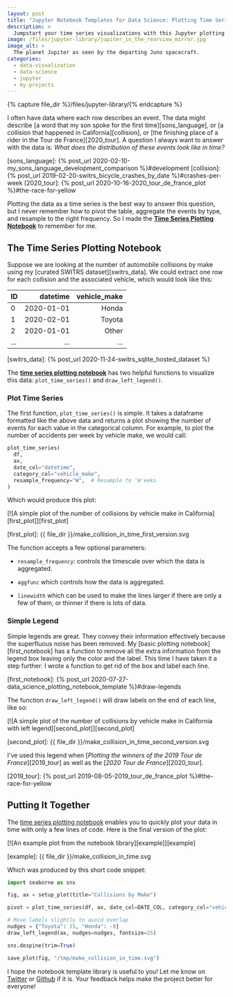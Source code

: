 ```yaml
---
layout: post
title: "Jupyter Notebook Templates for Data Science: Plotting Time Series"
description: >
  Jumpstart your time series visualizations with this Jupyter plotting notebook!
image: /files/jupyter-library/jupiter_in_the_rearview_mirror.jpg
image_alt: >
  The planet Jupiter as seen by the departing Juno spacecraft.
categories: 
  - data-visualization
  - data-science
  - jupyter
  - my-projects
---
```


{% capture file_dir %}/files/jupyter-library/{% endcapture %}

I often have data where each row describes an event. The data might describe
[a word that my son spoke for the first time][sons_language], or [a collision
that happened in California][collision], or [the finishing place of a rider in
the Tour de France][2020_tour]. A question I always want to answer with the
data is: _What does the distribution of these events look like in time?_

[sons_language]: {% post_url 2020-02-10-my_sons_language_development_comparison %}#development
[collision]: {% post_url 2019-02-20-switrs_bicycle_crashes_by_date %}#crashes-per-week
[2020_tour]: {% post_url 2020-10-16-2020_tour_de_france_plot %}#the-race-for-yellow

Plotting the data as a time series is the best way to answer this question,
but I never remember how to pivot the table, aggregate the events by type, and
resample to the right frequency. So I made the [**Time Series Plotting
Notebook**][plotting_nb] to remember for me.

[plotting_nb]: https://github.com/agude/Jupyter-Notebook-Template-Library/blob/master/notebooks/basic-time-series-plotting-template.ipynb

## The Time Series Plotting Notebook

Suppose we are looking at the number of automobile collisions by make using my
[curated SWITRS dataset][switrs_data]. We could extract one row for each
collision and the associated vehicle, which would look like this:

|  ID  |   datetime |  vehicle_make |
|:-----|-----------:|--------------:|
| 0    | 2020-01-01 |         Honda |
| 1    | 2020-02-01 |        Toyota |
| 2    | 2020-01-01 |         Other |
| ...  |        ... |           ... |

[switrs_data]: {% post_url 2020-11-24-switrs_sqlite_hosted_dataset %}

The [**time series plotting notebook**][plotting_nb] has two helpful functions
to visualize this data: `plot_time_series()` and `draw_left_legend()`.

### Plot Time Series

The first function, `plot_time_series()` is simple. It takes a dataframe
formatted like the above data and returns a plot showing the number of events
for each value in the categorical column. For example, to plot the number of
accidents per week by vehicle make, we would call:

```python
plot_time_series(
  df, 
  ax,
  date_col="datetime",
  category_col="vehicle_make",
  resample_frequency="W",  # Resample to 'W'eeks
)
```

Which would produce this plot:

[![A simple plot of the number of collisions by vehicle make in
California][first_plot]][first_plot]

[first_plot]: {{ file_dir }}/make_collision_in_time_first_version.svg

The function accepts a few optional parameters:

- `resample_frequency`: controls the timescale over which the data is
aggregated.

- `aggfunc` which controls how the data is aggregated.

- `linewidth` which can be used to make the lines larger if there are only a
few of them, or thinner if there is lots of data.

### Simple Legend

Simple legends are great. They convey their information effectively because
the superfluous noise has been removed. My [basic plotting
notebook][first_notebook] has a function to remove all the extra information
from the legend box leaving only the color and the label. This time I have
taken it a step further: I wrote a function to get rid of the box and label
each line.

[first_notebook]: {% post_url 2020-07-27-data_science_plotting_notebook_template %}#draw-legends

The function `draw_left_legend()` will draw labels on the end of each line,
like so:

[![A simple plot of the number of collisions by vehicle make in California
with left legend][second_plot]][second_plot]

[second_plot]: {{ file_dir }}/make_collision_in_time_second_version.svg

I've used this legend when [_Plotting the winners of the 2019 Tour de
France_][2019_tour] as well as the [_2020 Tour de France_][2020_tour].

[2019_tour]: {% post_url 2019-08-05-2019_tour_de_france_plot %}#the-race-for-yellow

## Putting It Together

The [time series plotting notebook][plotting_nb] enables you to quickly plot
your data in time with only a few lines of code. Here is the final version of
the plot:

[![An example plot from the notebook library][example]][example]

[example]: {{ file_dir }}/make_collision_in_time.svg

Which was produced by this short code snippet:

```python
import seaborne as sns

fig, ax = setup_plot(title="Collisions by Make")

pivot = plot_time_series(df, ax, date_col=DATE_COL, category_col="vehicle_make", resample_frequency="W")

# Move labels slightly to avoid overlap
nudges = {"Toyota": 15, "Honda": -8}
draw_left_legend(ax, nudges=nudges, fontsize=25)

sns.despine(trim=True)

save_plot(fig, "/tmp/make_collision_in_time.svg")
```

I hope the notebook template library is useful to you! Let me know on
[Twitter][twit] or [Github][github] if it is. Your feedback helps make the
project better for everyone!

[twit]: https://twitter.com/alex_gude/
[github]: https://github.com/agude/Jupyter-Notebook-Template-Library/issues
